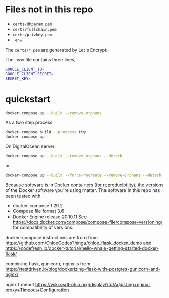 # Files not in this repo
 * `certs/dhparam.pem`
 * `certs/fullchain.pem`
 * `certs/privkey.pem`
 * `.env`

The `certs/*.pem` are generated by Let's Encrypt

The `.env` file contains three lines,
```bash
GOOGLE_CLIENT_ID=
GOOGLE_CLIENT_SECRET=
SECRET_KEY=
```


# quickstart

```bash
docker-compose up --build --remove-orphans
```
As a two step process:

```bash
docker-compose build --progress tty
docker-compose up
```
On DigitalOcean server:

```bash
docker-compose up --build --remove-orphans --detach
```
or
```bash
docker-compose up --build --force-recreate --remove-orphans --detach
```

Because software is in Docker containers (for reproducibility), the versions of the Docker software you're using matter. The
software in this repo has been tested with
* docker-compose 1.29.2
* Compose file format 3.6
* Docker Engine release 20.10.11
See <https://docs.docker.com/compose/compose-file/compose-versioning/> for compatibility of versions.


docker-compose instructions are from from
<https://github.com/ChloeCodesThings/chloe_flask_docker_demo>
and
<https://codefresh.io/docker-tutorial/hello-whale-getting-started-docker-flask/>

combining flask, gunicorn, nginx is from
<https://testdriven.io/blog/dockerizing-flask-with-postgres-gunicorn-and-nginx/>

nginx timeout
<https://wiki.ssdt-ohio.org/display/rtd/Adjusting+nginx-proxy+Timeout+Configuration>
